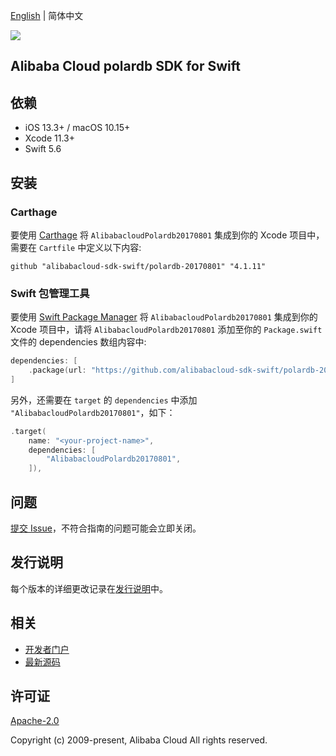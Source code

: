 [English](README.md) | 简体中文

![](https://aliyunsdk-pages.alicdn.com/icons/AlibabaCloud.svg)

## Alibaba Cloud polardb SDK for Swift

## 依赖

- iOS 13.3+ / macOS 10.15+
- Xcode 11.3+
- Swift 5.6

## 安装

### Carthage

要使用 [Carthage](https://github.com/Carthage/Carthage) 将 `AlibabacloudPolardb20170801` 集成到你的 Xcode 项目中，需要在 `Cartfile` 中定义以下内容:

```ogdl
github "alibabacloud-sdk-swift/polardb-20170801" "4.1.11"
```

### Swift 包管理工具

要使用 [Swift Package Manager](https://swift.org/package-manager/) 将 `AlibabacloudPolardb20170801` 集成到你的 Xcode 项目中，请将 `AlibabacloudPolardb20170801` 添加至你的 `Package.swift` 文件的 dependencies 数组内容中:

```swift
dependencies: [
    .package(url: "https://github.com/alibabacloud-sdk-swift/polardb-20170801.git", from: "4.1.11")
]
```

另外，还需要在 `target` 的 `dependencies` 中添加 `"AlibabacloudPolardb20170801"`，如下：

```swift
.target(
    name: "<your-project-name>",
    dependencies: [
        "AlibabacloudPolardb20170801",
    ]),
```

## 问题

[提交 Issue](https://github.com/alibabacloud-sdk-swift/polardb-20170801/issues/new)，不符合指南的问题可能会立即关闭。

## 发行说明

每个版本的详细更改记录在[发行说明](./ChangeLog.txt)中。

## 相关

* [开发者门户](https://next.api.aliyun.com/home)
* [最新源码](https://github.com/alibabacloud-sdk-swift/polardb-20170801)

## 许可证

[Apache-2.0](http://www.apache.org/licenses/LICENSE-2.0)

Copyright (c) 2009-present, Alibaba Cloud All rights reserved.
